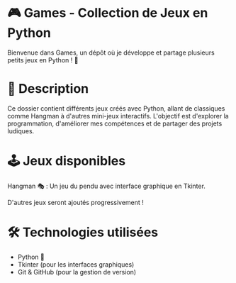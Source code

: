 # 🎮 Games - Collection de Jeux en Python
Bienvenue dans Games, un dépôt où je développe et partage plusieurs petits jeux en Python ! 🚀

# 📌 Description
Ce dossier contient différents jeux créés avec Python, allant de classiques comme Hangman à d'autres mini-jeux interactifs. 
L'objectif est d'explorer la programmation, d'améliorer mes compétences et de partager des projets ludiques.

# 🕹️ Jeux disponibles
Hangman 🎭 : Un jeu du pendu avec interface graphique en Tkinter.

D'autres jeux seront ajoutés progressivement !

# 🛠️ Technologies utilisées
- Python 🐍
- Tkinter (pour les interfaces graphiques)
- Git & GitHub (pour la gestion de version)
